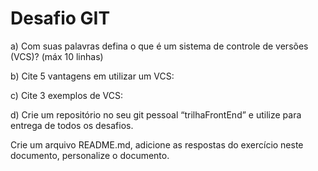 # Desafio GIT 

a) Com suas palavras defina o que é um sistema de controle de versões (VCS)? (máx 10 linhas)

b) Cite 5 vantagens em utilizar um VCS:

c) Cite 3 exemplos de VCS:

d) Crie um repositório no seu git pessoal “trilhaFrontEnd” e utilize para entrega de todos os desafios.

Crie um arquivo README.md, adicione as respostas do exercício neste documento, personalize o documento.